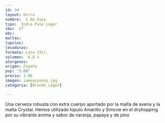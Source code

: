 ```yaml
---
id: 34
layout: birra
nombre:  I Am Easy
tipo:  India Pale Lager
ibu:  27
ebc:
maltas: 
lupulos: 
levaduras: 
formato: Lata 33cl.
volumen:  6.8 %
alergenos: 
origen: España
pvp: "3.60"
precio: 3.60
imagen: iameasyeasy.jpg
categoria: [Blonde_Lager]

---
```

Una cerveza robusta con extra cuerpo aportado por la malta de avena y la malta Crystal. Hemos utilizado lúpulo Amarillo y Simcoe en el dryhopping por su vibrante aroma y sabor de naranja, papaya y de pino

























